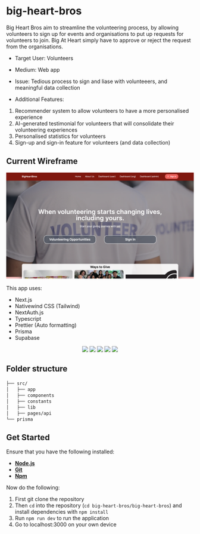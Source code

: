 # big-heart-bros

Big Heart Bros aim to streamline the volunteering process, by allowing volunteers to sign up for events and organisations to put up requests for volunteers to join. Big At Heart simply have to approve or reject the request from the organisations.

-   Target User: Volunteers
-   Medium: Web app
-   Issue: Tedious process to sign and liase with volunteeers, and meaningful data collection
  
-   Additional Features:
1.   Recommender system to allow volunteers to have a more personalised experience
2. AI-generated testimonial for volunteers that will consolidate their volunteering experiences
3. Personalised statistics for volunteers
4. Sign-up and sign-in feature for volunteers (and data collection)

## Current Wireframe
![Home Page](big-heart-bros/docs/images/home-page.png)

This app uses:

-   Next.js
-   Nativewind CSS (Tailwind)
-   NextAuth.js
-   Typescript
-   Prettier (Auto formatting)
-   Prisma
-   Supabase

<p align='center'>
<img src='https://img.shields.io/badge/-NextJS-white?logo=nextdotjs&logoColor=black'>
<img src='https://img.shields.io/badge/-TailwindCSS-06B6D4?logo=tailwindcss&logoColor=white''>
<img src='https://img.shields.io/badge/-TypeScript-3178C6?logo=typescript&logoColor=white''>
<img src='https://img.shields.io/badge/-Prisma-blue?logo=prisma&logoColor=darkblue'>
<img src='https://img.shields.io/badge/-Supabase-white?logo=supabase&logoColor=green'>
  
</p>

## Folder structure
```
├── src/  
│   ├── app  
│   ├── components  
│   ├── constants  
│   ├── lib  
│   ├── pages/api  
└── prisma
```

## Get Started
Ensure that you have the following installed:
- [**Node.js**](https://nodejs.dev/en/download/)
- [**Git**](https://git-scm.com/downloads)
- [**Npm**](https://www.npmjs.com/package/npm)

Now do the following:
1. First git clone the repository
2. Then `cd` into the repository (`cd big-heart-bros/big-heart-bros`) and install dependencies with `npm install`
3. Run `npm run dev` to run the application
4. Go to localhost:3000 on your own device
